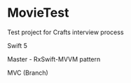 # MovieTest
Test project for Crafts interview process

Swift 5

Master - RxSwift-MVVM pattern

MVC (Branch)
